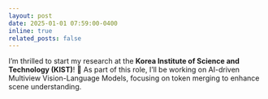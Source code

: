 ```yaml
---
layout: post
date: 2025-01-01 07:59:00-0400
inline: true
related_posts: false
---
```


I’m thrilled to start my research at the **Korea Institute of Science and Technology (KIST)**! 🚀 As part of this role, I’ll be working on AI-driven Multiview Vision-Language Models, focusing on token merging to enhance scene understanding. 
